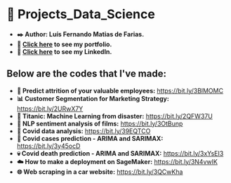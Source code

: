 # :battery: Projects_Data_Science

* **:black_nib: Author: Luís Fernando Matias de Farias.**
* **:file_folder: [Click here](https://github.com/Luis20matias/Portfolio) to see my portfolio.**
* **:page_with_curl: [Click here](https://www.linkedin.com/in/lu%C3%ADs-fernando-matias-de-farias-52234b20a/?locale=en_US) to see my LinkedIn.**


## Below are the codes that I've made:

* **:necktie: Predict attrition of your valuable employees:** https://bit.ly/3BlMOMC
* **:bar_chart: Customer Segmentation for Marketing Strategy:** https://bit.ly/2URwX7Y
* **:ship: Titanic: Machine Learning from disaster:** https://bit.ly/2QFW37U
* **:movie_camera: NLP sentiment analysis of films:** https://bit.ly/3OtBunp
* **:syringe: Covid data analysis:** https://bit.ly/39EQTCO
* **:hospital: Covid cases prediction - ARIMA and SARIMAX:** https://bit.ly/3y45ocD
* **:skull: Covid death prediction - ARIMA and SARIMAX:** https://bit.ly/3xYsEI3
* **:cloud: How to make a deployment on SageMaker:** https://bit.ly/3N4vwIK
* **:globe_with_meridians: Web scraping in a car website:** https://bit.ly/3QCwKha
